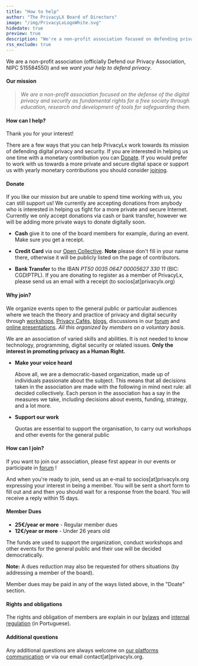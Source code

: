 ```yaml
---
title: "How to help"
author: "The PrivacyLX Board of Directors"
image: "/img/PrivacyLxLogoWhite.svg"
hidedate: true
preview: true
description: "We're a non-profit association focused on defending privacy. Learn how you can become a member!"
rss_exclude: true
---
```


We are a non-profit association (officially Defend our Privacy
Association, NIPC 515584550) and we *want your help to defend
privacy*.

#### Our mission

> *We are a non-profit association focused on the defense of the
digital privacy and security as fundamental rights for a
free society through education, research and development of
tools for safeguarding them.*

#### How can I help?

Thank you for your interest!

There are a few ways that you can help PrivacyLx work towards its mission of
defending digital privacy and security. If you are interested in helping us
one time with a monetary contribution you can [Donate](#donate). If you would
prefer to work with us towards a more private and secure digital space or
support us with yearly monetary contributions you should consider
[joining](#why-join).

#### Donate

If you like our mission but are unable to spend time working with us, you can
still support us! We currently are accepting donations from anybody who is
interested in helping us fight for a more private and secure Internet. Currently
we only accept donations via cash or bank transfer, however we will be adding
more private ways to donate digitally soon.

  - **Cash** give it to one of the board members for example, during an event. Make sure you get a receipt.

  - **Credit Card** via our [Open Collective](https://opencollective.com/privacylx/contribute/membro-da-privacylx-62800). **Note** please don't fill in your name there, otherwise it will be publicly listed on the page of contributors.

  - **Bank Transfer** to the IBAN *PT50 0035 0647 00005627 330 11* (BIC: CGDIPTPL). If you are donating to register as a member of PrivacyLx, please send us an email with a receipt (to socios[at]privacylx.org)

#### Why join?

We organize events open to the general public or particular audiences where we
teach the theory and practice of privacy and digital security through
[workshops](/events/), [Privacy Cafés](/events/privacy-cafe-mill-feb2020/),
[blogs](/post/), discussions in our [forum](https://cafe.privacylx.org/) and
[online presentations](/resources/). *All this organized by members on a
voluntary basis.*

We are an association of varied skills and abilities. It is not needed
to know technology, programming, digital security or related issues.
**Only the interest in promoting privacy as a Human Right.**

* **Make your voice heard**

    Above all, we are a democratic-based organization, made up of individuals
    passionate about the subject. This means that all decisions taken in the
    association are made with the following in mind next rule: all decided
    collectively. Each person in the association has a say in the measures we
    take, including decisions about events, funding, strategy, and a lot more.

* **Support our work**

    Quotas are essential to support the organisation, to carry out
    workshops and other events for the general public

#### How can I join?

If you want to join our association, please first appear in our
events or participate in [forum](https://cafe.privacylx.org/) !

And when you're ready to join, send us an e-mail to socios[at]privacylx.org expressing your interest in being a member.
You will be sent a short form to fill out and and then you should wait for a response from the board. You will receive a reply within 15 days.

#### Member Dues

* **25€/year or more** - Regular member dues
* **12€/year or more** - Under 26 years old

The funds are used to support the organization, conduct workshops and
other events for the general public and their use will be decided
democratically.

**Note:** A dues reduction may also be requested for others
situations (by addressing a member of the board).

Member dues may be paid in any of the ways listed above, in the "Doate" section.

#### Rights and obligations

The rights and obligation of members are explain in our
[bylaws](/documents/estatutos.pdf) and [internal
regulation](/about/regulamento-interno) (in Portuguese).


#### Additional questions
Any additional questions are always welcome on [our platforms
communication](/community/) or via our email
contact[at]privacylx.org.
